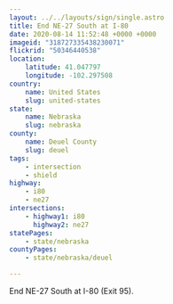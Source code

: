 ```yaml
---
layout: ../../layouts/sign/single.astro
title: End NE-27 South at I-80
date: 2020-08-14 11:52:48 +0000 +0000
imageid: "318727335438230071"
flickrid: "50346440538"
location:
    latitude: 41.047797
    longitude: -102.297508
country:
    name: United States
    slug: united-states
state:
    name: Nebraska
    slug: nebraska
county:
    name: Deuel County
    slug: deuel
tags:
    - intersection
    - shield
highway:
    - i80
    - ne27
intersections:
    - highway1: i80
      highway2: ne27
statePages:
    - state/nebraska
countyPages:
    - state/nebraska/deuel

---
```

End NE-27 South at I-80 (Exit 95).